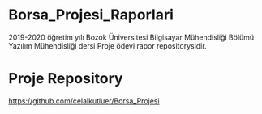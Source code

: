 # Borsa_Projesi_Raporlari
2019-2020 öğretim yılı Bozok Üniversitesi Bilgisayar Mühendisliği Bölümü Yazılım Mühendisliği dersi Proje ödevi rapor repositorysidir.

# Proje Repository
https://github.com/celalkutluer/Borsa_Projesi
